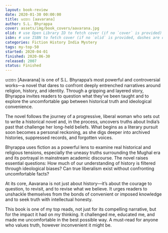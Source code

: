 ```yaml
---
layout: book-review
date: 2020-01-30 00:00:00
title: ಆವರಣ [aavarana]
author: S.L. Bhyrappa
cover: assets/img/book_covers/aavarana.jpg
olid: # use Open Library ID to fetch cover (if no `cover` is provided)
isbn: # use ISBN to fetch cover (if no `olid` is provided, dashes are optional)
categories: Fiction History India Mystery
tags: my-top-50
started: 2020-04-01
finished: 2020-06-30
released: 2007
status: Finished
---
```


ಆವರಣ [Aavarana] is one of S.L. Bhyrappa’s most powerful and controversial works—a novel that dares to confront deeply entrenched narratives around religion, history, and identity. Through a gripping and layered story, Bhyrappa invites readers to question what they’ve been taught and to explore the uncomfortable gap between historical truth and ideological convenience.

The novel follows the journey of a progressive, liberal woman who sets out to write a historical novel and, in the process, uncovers truths about India’s past that challenge her long-held beliefs. What begins as a literary pursuit soon becomes a personal reckoning, as she digs deeper into archived histories, suppressed records, and forgotten voices.

Bhyrappa uses fiction as a powerful lens to examine real historical and religious tensions, especially the uneasy truths surrounding the Mughal era and its portrayal in mainstream academic discourse. The novel raises essential questions: How much of our understanding of history is filtered through ideological biases? Can true liberalism exist without confronting uncomfortable facts?

At its core, Aavarana is not just about history—it’s about the courage to question, to revisit, and to revise what we believe. It urges readers to unshackle themselves from the bonds of convenient or imposed knowledge and to seek truth with intellectual honesty.

This book is one of my top reads, not just for its compelling narrative, but for the impact it had on my thinking. It challenged me, educated me, and made me uncomfortable in the best possible way. A must-read for anyone who values truth, however inconvenient it might be.
